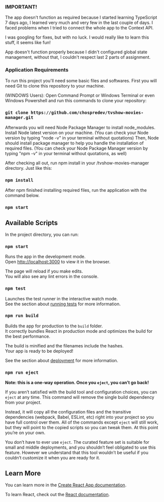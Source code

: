 ### IMPORTANT!
The app doesn't function as required because I started learning TypeScript 7 days ago,
I learned very much and very few in the last couple of days.
I faced problems when I tried to connect the whole app to the Context API.

I was googling for fixes, but with no luck.
I would really like to learn this stuff, it seems like fun!

App doesn't function properly because I didn't configured global state management,
without that, I couldn't respect last 2 parts of assignment.

### Application Requirements

To run this project you'll need some basic files and softwares.
First you will need Git to clone this repository to your machine.

(WINDOWS Users):
Open Command Prompt or Windows Terminal or even Windows Powershell and run this
commands to clone your repository:

### `git clone https://github.com/chospredev/tvshow-movies-manager.git`

Afterwards you will need Node Package Manager to install node_modules.
Install Node latest version on your machine.
(You can check your Node version by typing "node -v" in your terminal without quotations)
Then, Node should install package manager to help you handle the installation of required files.
(You can check your Node Package Manager version by typing "npm -v" in your terminal without quotations, as well)

After checking all out, run npm install in your /tvshow-movies-manager directory.
Just like this:
### `npm install`

After npm finished installing required files, run the application with the command below.
### `npm start`

## Available Scripts

In the project directory, you can run:

### `npm start`

Runs the app in the development mode.<br />
Open [http://localhost:3000](http://localhost:3000) to view it in the browser.

The page will reload if you make edits.<br />
You will also see any lint errors in the console.

### `npm test`

Launches the test runner in the interactive watch mode.<br />
See the section about [running tests](https://facebook.github.io/create-react-app/docs/running-tests) for more information.

### `npm run build`

Builds the app for production to the `build` folder.<br />
It correctly bundles React in production mode and optimizes the build for the best performance.

The build is minified and the filenames include the hashes.<br />
Your app is ready to be deployed!

See the section about [deployment](https://facebook.github.io/create-react-app/docs/deployment) for more information.

### `npm run eject`

**Note: this is a one-way operation. Once you `eject`, you can’t go back!**

If you aren’t satisfied with the build tool and configuration choices, you can `eject` at any time. This command will remove the single build dependency from your project.

Instead, it will copy all the configuration files and the transitive dependencies (webpack, Babel, ESLint, etc) right into your project so you have full control over them. All of the commands except `eject` will still work, but they will point to the copied scripts so you can tweak them. At this point you’re on your own.

You don’t have to ever use `eject`. The curated feature set is suitable for small and middle deployments, and you shouldn’t feel obligated to use this feature. However we understand that this tool wouldn’t be useful if you couldn’t customize it when you are ready for it.

## Learn More

You can learn more in the [Create React App documentation](https://facebook.github.io/create-react-app/docs/getting-started).

To learn React, check out the [React documentation](https://reactjs.org/).
